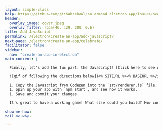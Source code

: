 ```yaml
---
layout: simple-class
help: https://github.com/githubschool/on-demand-electron-app/issues/new?title=I%20need%20help&body=Describe%20what%20you%20need%20help%20with%20here.&labels=Help%20Wanted
header:
  overlay_image: cover.jpeg
  overlay_filter: rgba(46, 129, 200, 0.6)
title: Add JavaScript
permalink: /electron/create-an-app/add-javascript/
next-page: /electron/create-an-app/celebrate/
facilitator: false
sidebar:
  nav: "create-an-app-in-electron"
main-content: |

  Finally, let's add the fun part: the Javascript! [Click here to see what this commit should look like](https://github.com/githubschool/on-demand-electron-app/commit/1d6e34a7c5a44a37f5c952950a2abfdf3b423f22).

  ![gif of following the directions below](<% SITEURL %><% BASEURL %>/images/gifs/electron/electron1-add-javascript.gif)

  1. Copy the Javascript from Codepen into the `src/renderer.js` file.
  1. Spin up your app with `npm start`, and see how it works.
  1. Save and commit your changes.

  It's great to have a working game! What else could you build? How could you change this game? Feel free to make it your own by changing the images, changing the game functionality, or even adding sound!

show-me-how:
tell-me-why:

---
```

